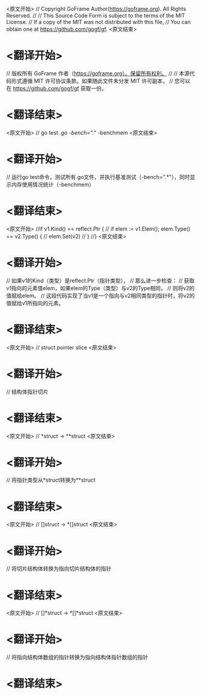 
<原文开始>
// Copyright GoFrame Author(https://goframe.org). All Rights Reserved.
//
// This Source Code Form is subject to the terms of the MIT License.
// If a copy of the MIT was not distributed with this file,
// You can obtain one at https://github.com/gogf/gf.
<原文结束>

# <翻译开始>
// 版权所有 GoFrame 作者（https://goframe.org）。保留所有权利。
//
// 本源代码形式遵循 MIT 许可协议条款。如果随此文件未分发 MIT 许可副本，
// 您可以在 https://github.com/gogf/gf 获取一份。
# <翻译结束>


<原文开始>
// go test *.go -bench=".*" -benchmem
<原文结束>

# <翻译开始>
// 运行go test命令，测试所有.go文件，并执行基准测试（-bench=".*"），同时显示内存使用情况统计（-benchmem）
# <翻译结束>












<原文开始>
		//if v1.Kind() == reflect.Ptr {
		//	if elem := v1.Elem(); elem.Type() == v2.Type() {
		//		elem.Set(v2)
		//	}
		//}
<原文结束>

# <翻译开始>
// 如果v1的Kind（类型）是reflect.Ptr（指针类型），
// 那么进一步检查：
// 获取v1指向的元素值elem，如果elem的Type（类型）与v2的Type相同，
// 则将v2的值赋给elem。
// 这段代码实现了当v1是一个指向与v2相同类型的指针时，将v2的值赋给v1所指向的元素。
# <翻译结束>

















<原文开始>
// struct pointer slice
<原文结束>

# <翻译开始>
// 结构体指针切片
# <翻译结束>


<原文开始>
// *struct -> **struct
<原文结束>

# <翻译开始>
// 将指针类型从*struct转换为**struct
# <翻译结束>


<原文开始>
// []struct -> *[]struct
<原文结束>

# <翻译开始>
// 将切片结构体转换为指向切片结构体的指针
# <翻译结束>


<原文开始>
// []*struct -> *[]*struct
<原文结束>

# <翻译开始>
// 将指向结构体数组的指针转换为指向结构体指针数组的指针
# <翻译结束>

